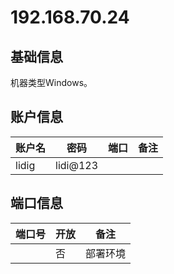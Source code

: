 # 192.168.70.24

## 基础信息

机器类型Windows。

## 账户信息

| 账户名 | 密码   | 端口 | 备注   |
| --     | --     | --   | --     |
| lidig   | lidi@123 |    |  |

## 端口信息

| 端口号 | 开放 | 备注    |
| --     | --   | --      |
|    | 否   | 部署环境 |


